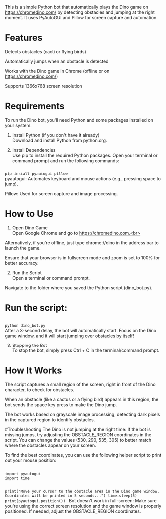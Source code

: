 This is a simple Python bot that automatically plays the Dino game on https://chromedino.com/ by detecting obstacles and jumping at the right moment. It uses PyAutoGUI and Pillow for screen capture and automation. <br>

# Features
Detects obstacles (cacti or flying birds)<br>

Automatically jumps when an obstacle is detected<br>

Works with the Dino game in Chrome (offline or on https://chromedino.com/)<br>

Supports 1366x768 screen resolution<br>

# Requirements
To run the Dino bot, you'll need Python and some packages installed on your system.<br>

1. Install Python (if you don't have it already)<br>
Download and install Python from python.org.<br>

2. Install Dependencies<br>
Use pip to install the required Python packages. Open your terminal or command prompt and run the following commands:<br>
<code>
pip install pyautogui pillow
</code>
pyautogui: Automates keyboard and mouse actions (e.g., pressing space to jump).<br>

Pillow: Used for screen capture and image processing.<br>

# How to Use
1. Open Dino Game<br>
Open Google Chrome and go to https://chromedino.com.<br>

Alternatively, if you're offline, just type chrome://dino in the address bar to launch the game.<br>

Ensure that your browser is in fullscreen mode and zoom is set to 100% for better accuracy.<br>

2. Run the Script<br>
Open a terminal or command prompt.<br>

Navigate to the folder where you saved the Python script (dino_bot.py).<br>

# Run the script:
<code>
python dino_bot.py
</code>
After a 3-second delay, the bot will automatically start. Focus on the Dino game window, and it will start jumping over obstacles by itself!<br>

3. Stopping the Bot<br>
To stop the bot, simply press Ctrl + C in the terminal/command prompt.<br>

# How It Works
The script captures a small region of the screen, right in front of the Dino character, to check for obstacles.<br>

When an obstacle (like a cactus or a flying bird) appears in this region, the bot sends the space key press to make the Dino jump.<br>

The bot works based on grayscale image processing, detecting dark pixels in the captured region to identify obstacles.<br>

#Troubleshooting
The Dino is not jumping at the right time: If the bot is missing jumps, try adjusting the OBSTACLE_REGION coordinates in the script. You can change the values (530, 290, 535, 305) to better match where the obstacles appear on your screen.<br>

To find the best coordinates, you can use the following helper script to print out your mouse position:<br>

<code>
import pyautogui
import time

print("Move your cursor to the obstacle area in the Dino game window. Coordinates will be printed in 5 seconds...")
time.sleep(5)
print(pyautogui.position())
</code>
Bot doesn't work in full-screen: Make sure you're using the correct screen resolution and the game window is properly positioned. If needed, adjust the OBSTACLE_REGION coordinates.<br>
